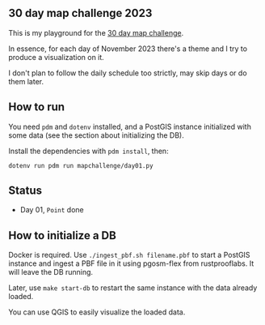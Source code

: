 ## 30 day map challenge 2023

This is my playground for the [30 day map challenge](https://30daymapchallenge.com/).

In essence, for each day of November 2023 there's a theme and I try to produce a visualization on it.

I don't plan to follow the daily schedule too strictly, may skip days or do them later.

## How to run
You need `pdm` and `dotenv` installed, and a PostGIS instance initialized with some data (see the section about initializing the DB).

Install the dependencies with `pdm install`, then:

    dotenv run pdm run mapchallenge/day01.py


## Status

* Day 01, `Point` done

## How to initialize a DB
Docker is required.
Use `./ingest_pbf.sh filename.pbf` to start a PostGIS instance and ingest a PBF file in it using pgosm-flex from rustprooflabs. It will leave the DB running.

Later, use `make start-db` to restart the same instance with the data already loaded.

You can use QGIS to easily visualize the loaded data.